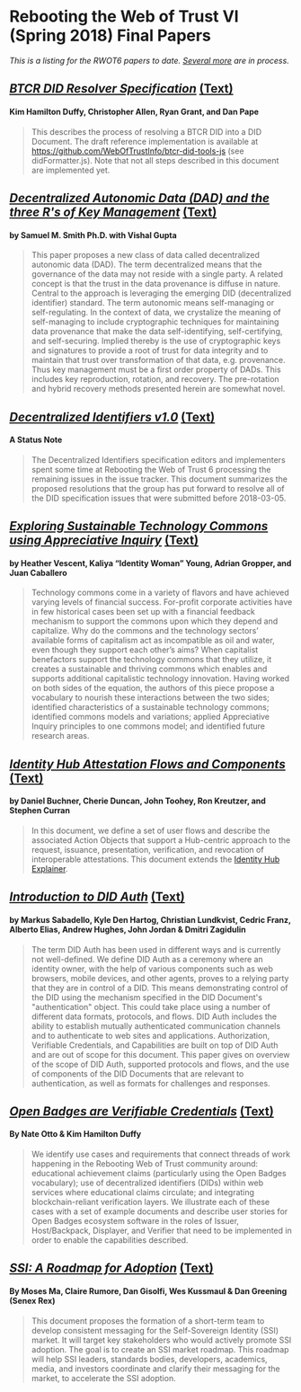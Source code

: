 # Rebooting the Web of Trust VI (Spring 2018) Final Papers

_This is a listing for the RWOT6 papers to date. [Several more](https://github.com/WebOfTrustInfo/rebooting-the-web-of-trust-spring2018/blob/master/draft-documents/README.md) are in process._

## [*BTCR DID Resolver Specification*](https://github.com/WebOfTrustInfo/rebooting-the-web-of-trust-spring2018/blob/master/final-documents/btcr-resolver.pdf) [(Text)](https://github.com/WebOfTrustInfo/rebooting-the-web-of-trust-spring2018/blob/master/final-documents/btcr-resolver.md)
#### Kim Hamilton Duffy, Christopher Allen, Ryan Grant, and Dan Pape

> This describes the process of resolving a BTCR DID into a DID Document. The draft reference implementation is available at https://github.com/WebOfTrustInfo/btcr-did-tools-js (see didFormatter.js). Note that not all steps described in this document are implemented yet.

## [*Decentralized Autonomic Data (DAD) and the three R's of Key Management*](https://github.com/WebOfTrustInfo/rebooting-the-web-of-trust-spring2018/blob/master/final-documents/DecentralizedAutonomicData.pdf) [(Text)](https://github.com/WebOfTrustInfo/rebooting-the-web-of-trust-spring2018/blob/master/final-documents/DecentralizedAutonomicData.md)
#### by Samuel M. Smith Ph.D. with Vishal Gupta

> This paper proposes a new class of data called decentralized autonomic data (DAD). The term decentralized means that the governance of the data may not reside with a single party. A related concept is that the trust in the data provenance is diffuse in nature. Central to the approach is leveraging the emerging DID (decentralized identifier) standard. The term autonomic means self-managing or self-regulating. In the context of data, we crystalize the meaning of self-managing to include cryptographic techniques for maintaining data provenance that make the data self-identifying, self-certifying, and self-securing. Implied thereby is the use of cryptographic keys and signatures to provide a root of trust for data integrity and to maintain that trust over transformation of that data, e.g. provenance. Thus key management must be a first order property of DADs. This includes key reproduction, rotation, and recovery. The pre-rotation and hybrid recovery methods presented herein are somewhat novel.

## [*Decentralized Identifiers v1.0*](https://github.com/WebOfTrustInfo/rebooting-the-web-of-trust-spring2018/blob/master/final-documents/did-spec-1.0.pdf) [(Text)](https://github.com/WebOfTrustInfo/rebooting-the-web-of-trust-spring2018/blob/master/final-documents/did-spec-1.0.md)
#### A Status Note

> The Decentralized Identifiers specification editors and implementers spent some time at Rebooting the Web of Trust 6 processing the remaining issues in the issue tracker. This document summarizes the proposed resolutions that the group has put forward to resolve all of the DID specification issues that were submitted before 2018-03-05.

## [*Exploring Sustainable Technology Commons using Appreciative Inquiry*](https://github.com/WebOfTrustInfo/rebooting-the-web-of-trust-spring2018/blob/master/final-documents/sustainable-commons.pdf) [(Text)](https://github.com/WebOfTrustInfo/rebooting-the-web-of-trust-spring2018/blob/master/final-documents/sustainable-commons.md)
#### by Heather Vescent, Kaliya “Identity Woman” Young, Adrian Gropper, and Juan Caballero

> Technology commons come in a variety of flavors and have achieved varying levels of financial success. For-profit corporate activities have in few historical cases been set up with a financial feedback mechanism to support the commons upon which they depend and capitalize. Why do the commons and the technology sectors’ available forms of capitalism act as incompatible as oil and water, even though they support each other’s aims? When capitalist benefactors support the technology commons that they utilize, it creates a sustainable and thriving commons which enables and supports additional capitalistic technology innovation. Having worked on both sides of the equation, the authors of this piece propose a vocabulary to nourish these interactions between the two sides; identified characteristics of a sustainable technology commons; identified commons models and variations; applied Appreciative Inquiry principles to one commons model; and identified future research areas.

## [*Identity Hub Attestation Flows and Components*](https://github.com/WebOfTrustInfo/rebooting-the-web-of-trust-spring2018/blob/master/final-documents/identity-hub-attestations.pdf) [(Text)](https://github.com/WebOfTrustInfo/rebooting-the-web-of-trust-spring2018/blob/master/final-documents/identity-hub-attestations.md)
#### by Daniel Buchner, Cherie Duncan, John Toohey, Ron Kreutzer, and Stephen Curran

> In this document, we define a set of user flows and describe the associated Action Objects that support a Hub-centric approach to the request, issuance, presentation, verification, and revocation of interoperable attestations. This document extends the [Identity Hub Explainer](https://github.com/decentralized-identity/hubs/blob/master/explainer.md).

## [*Introduction to DID Auth*](https://github.com/WebOfTrustInfo/rebooting-the-web-of-trust-spring2018/blob/master/final-documents/did-auth.pdf) [(Text)](https://github.com/WebOfTrustInfo/rebooting-the-web-of-trust-spring2018/blob/master/final-documents/did-auth.md)
#### by Markus Sabadello, Kyle Den Hartog, Christian Lundkvist, Cedric Franz, Alberto Elias, Andrew Hughes, John Jordan & Dmitri Zagidulin

> The term DID Auth has been used in different ways and is currently not well-defined. We define DID Auth as a ceremony where an identity owner, with the help of various components such as web browsers, mobile devices, and other agents, proves to a relying party that they are in control of a DID. This means demonstrating control of the DID using the mechanism specified in the DID Document's "authentication" object. This could take place using a number of different data formats, protocols, and flows. DID Auth includes the ability to establish mutually authenticated communication channels and to authenticate to web sites and applications. Authorization, Verifiable Credentials, and Capabilities are built on top of DID Auth and are out of scope for this document. This paper gives on overview of the scope of DID Auth, supported protocols and flows, and the use of components of the DID Documents that are relevant to authentication, as well as formats for challenges and responses.

## [*Open Badges are Verifiable Credentials*](https://github.com/WebOfTrustInfo/rebooting-the-web-of-trust-spring2018/blob/master/final-documents/open-badges-are-verifiable-credentials.pdf) [(Text)](https://github.com/WebOfTrustInfo/rebooting-the-web-of-trust-spring2018/blob/master/final-documents/open-badges-are-verifiable-credentials.md)
#### By Nate Otto & Kim Hamilton Duffy

> We identify use cases and requirements that connect threads of work happening in the Rebooting Web of Trust community around: educational achievement claims (particularly using the Open Badges vocabulary); use of decentralized identifiers (DIDs) within web services where educational claims circulate; and integrating blockchain-reliant verification layers. We illustrate each of these cases with a set of example documents and describe user stories for Open Badges ecosystem software in the roles of Issuer, Host/Backpack, Displayer, and Verifier that need to be implemented in order to enable the capabilities described.

## [*SSI: A Roadmap for Adoption*](https://github.com/WebOfTrustInfo/rebooting-the-web-of-trust-spring2018/blob/master/final-documents/a-roadmap-for-ssi.pdf) [(Text)](https://github.com/WebOfTrustInfo/rebooting-the-web-of-trust-spring2018/blob/master/final-documents/a-roadmap-for-ssi.md)
#### By Moses Ma, Claire Rumore, Dan Gisolfi, Wes Kussmaul & Dan Greening (Senex Rex)

> This document proposes the formation of a short-term team to develop consistent messaging for the Self-Sovereign Identity (SSI) market. It will target key stakeholders who would actively promote SSI adoption. The goal is to create an SSI market roadmap. This roadmap will help SSI leaders, standards bodies, developers, academics, media, and investors coordinate and clarify their messaging for the market, to accelerate the SSI adoption. 
